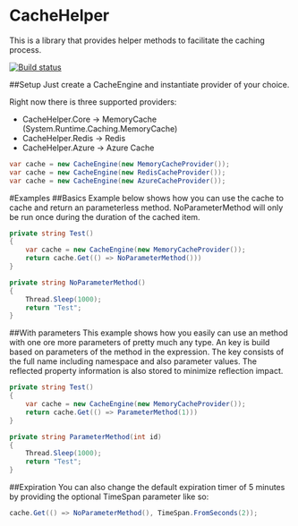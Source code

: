 CacheHelper
===========

This is a library that provides helper methods to facilitate the caching process.

[![Build status](https://ci.appveyor.com/api/projects/status/9uyqwc93pur1dpdl/branch/master)](https://ci.appveyor.com/project/fredrikeriksson/cachehelper/branch/master)


##Setup
Just create a CacheEngine and instantiate provider of your choice.

Right now there is three supported providers:
* CacheHelper.Core -> MemoryCache (System.Runtime.Caching.MemoryCache)
* CacheHelper.Redis -> Redis
* CacheHelper.Azure -> Azure Cache
```cs
var cache = new CacheEngine(new MemoryCacheProvider());
var cache = new CacheEngine(new RedisCacheProvider());
var cache = new CacheEngine(new AzureCacheProvider());
```

#Examples
##Basics
Example below shows how you can use the cache to cache and return an parameterless method.
NoParameterMethod will only be run once during the duration of the cached item.
```cs
private string Test()
{
    var cache = new CacheEngine(new MemoryCacheProvider());
    return cache.Get(() => NoParameterMethod()))
}

private string NoParameterMethod()
{
    Thread.Sleep(1000);
    return "Test";
}
```
##With parameters
This example shows how you easily can use an method with one ore more parameters of pretty much any type.
An key is build based on parameters of the method in the expression.
The key consists of the full name including namespace and also parameter values.
The reflected property information is also stored to minimize reflection impact.


```cs
private string Test()
{
    var cache = new CacheEngine(new MemoryCacheProvider());
    return cache.Get(() => ParameterMethod(1)))
}

private string ParameterMethod(int id)
{
    Thread.Sleep(1000);
    return "Test";
}
```

##Expiration
You can also change the default expiration timer of 5 minutes by providing the optional TimeSpan parameter like so:
```cs
cache.Get(() => NoParameterMethod(), TimeSpan.FromSeconds(2));
```
